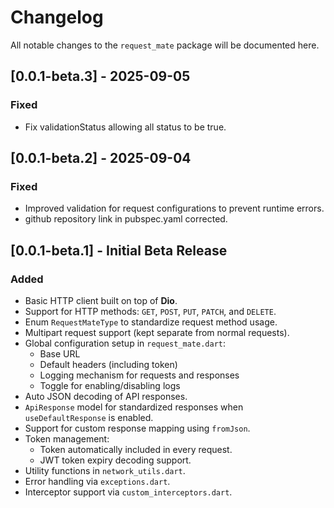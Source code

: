 # Changelog

All notable changes to the `request_mate` package will be documented here.

## [0.0.1-beta.3] - 2025-09-05
### Fixed
- Fix validationStatus allowing all status to be true.

## [0.0.1-beta.2] - 2025-09-04
### Fixed
- Improved validation for request configurations to prevent runtime errors.
- github repository link in pubspec.yaml corrected.


## [0.0.1-beta.1] - Initial Beta Release
### Added
- Basic HTTP client built on top of **Dio**.
- Support for HTTP methods: `GET`, `POST`, `PUT`, `PATCH`, and `DELETE`.
- Enum `RequestMateType` to standardize request method usage.
- Multipart request support (kept separate from normal requests).
- Global configuration setup in `request_mate.dart`:
    - Base URL
    - Default headers (including token)
    - Logging mechanism for requests and responses
    - Toggle for enabling/disabling logs
- Auto JSON decoding of API responses.
- `ApiResponse` model for standardized responses when `useDefaultResponse` is enabled.
- Support for custom response mapping using `fromJson`.
- Token management:
    - Token automatically included in every request.
    - JWT token expiry decoding support.
- Utility functions in `network_utils.dart`.
- Error handling via `exceptions.dart`.
- Interceptor support via `custom_interceptors.dart`.

